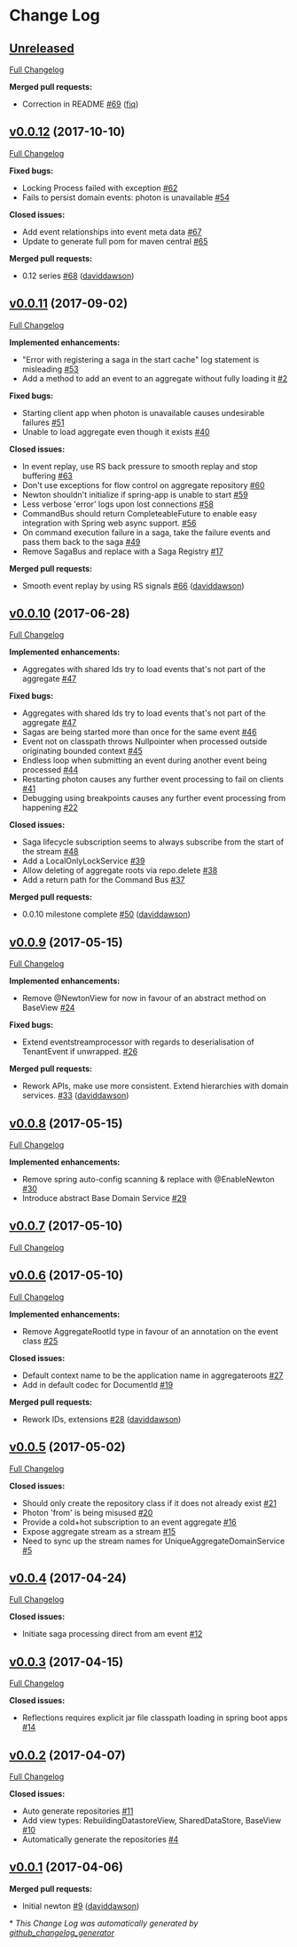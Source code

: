 # Change Log

## [Unreleased](https://github.com/muoncore/newton/tree/HEAD)

[Full Changelog](https://github.com/muoncore/newton/compare/v0.0.12...HEAD)

**Merged pull requests:**

- Correction in README [\#69](https://github.com/muoncore/newton/pull/69) ([fiq](https://github.com/fiq))

## [v0.0.12](https://github.com/muoncore/newton/tree/v0.0.12) (2017-10-10)
[Full Changelog](https://github.com/muoncore/newton/compare/v0.0.11...v0.0.12)

**Fixed bugs:**

- Locking Process failed with exception [\#62](https://github.com/muoncore/newton/issues/62)
- Fails to persist domain events: photon is unavailable [\#54](https://github.com/muoncore/newton/issues/54)

**Closed issues:**

- Add event relationships into event meta data [\#67](https://github.com/muoncore/newton/issues/67)
- Update to generate full pom for maven central [\#65](https://github.com/muoncore/newton/issues/65)

**Merged pull requests:**

- 0.12 series  [\#68](https://github.com/muoncore/newton/pull/68) ([daviddawson](https://github.com/daviddawson))

## [v0.0.11](https://github.com/muoncore/newton/tree/v0.0.11) (2017-09-02)
[Full Changelog](https://github.com/muoncore/newton/compare/v0.0.10...v0.0.11)

**Implemented enhancements:**

- "Error with registering a saga in the start cache" log statement is misleading [\#53](https://github.com/muoncore/newton/issues/53)
- Add a method to add an event to an aggregate without fully loading it [\#2](https://github.com/muoncore/newton/issues/2)

**Fixed bugs:**

- Starting client app when photon is unavailable causes undesirable failures [\#51](https://github.com/muoncore/newton/issues/51)
- Unable to load aggregate even though it exists [\#40](https://github.com/muoncore/newton/issues/40)

**Closed issues:**

- In event replay, use RS back pressure to smooth replay and stop buffering [\#63](https://github.com/muoncore/newton/issues/63)
- Don't use exceptions for flow control on aggregate repository [\#60](https://github.com/muoncore/newton/issues/60)
- Newton shouldn't initialize if spring-app is unable to start [\#59](https://github.com/muoncore/newton/issues/59)
- Less verbose 'error' logs upon lost connections [\#58](https://github.com/muoncore/newton/issues/58)
- CommandBus should return CompleteableFuture to enable easy integration with Spring web async support. [\#56](https://github.com/muoncore/newton/issues/56)
- On command execution failure in a saga, take the failure events and pass them back to the saga [\#49](https://github.com/muoncore/newton/issues/49)
- Remove SagaBus and replace with a Saga Registry [\#17](https://github.com/muoncore/newton/issues/17)

**Merged pull requests:**

- Smooth event replay by using RS signals [\#66](https://github.com/muoncore/newton/pull/66) ([daviddawson](https://github.com/daviddawson))

## [v0.0.10](https://github.com/muoncore/newton/tree/v0.0.10) (2017-06-28)
[Full Changelog](https://github.com/muoncore/newton/compare/v0.0.9...v0.0.10)

**Implemented enhancements:**

- Aggregates with shared Ids try to load events that's not part of the aggregate [\#47](https://github.com/muoncore/newton/issues/47)

**Fixed bugs:**

- Aggregates with shared Ids try to load events that's not part of the aggregate [\#47](https://github.com/muoncore/newton/issues/47)
- Sagas are being started more than once for the same event [\#46](https://github.com/muoncore/newton/issues/46)
- Event not on classpath throws Nullpointer when processed outside originating bounded context [\#45](https://github.com/muoncore/newton/issues/45)
- Endless loop when submitting an event during another event being processed [\#44](https://github.com/muoncore/newton/issues/44)
- Restarting photon causes any further event processing to fail on clients [\#41](https://github.com/muoncore/newton/issues/41)
- Debugging using breakpoints causes any further event processing from happening [\#22](https://github.com/muoncore/newton/issues/22)

**Closed issues:**

- Saga lifecycle subscription seems to always subscribe from the start of the stream [\#48](https://github.com/muoncore/newton/issues/48)
- Add a LocalOnlyLockService  [\#39](https://github.com/muoncore/newton/issues/39)
- Allow deleting of aggregate roots via repo.delete [\#38](https://github.com/muoncore/newton/issues/38)
- Add a return path for the Command Bus [\#37](https://github.com/muoncore/newton/issues/37)

**Merged pull requests:**

- 0.0.10 milestone complete [\#50](https://github.com/muoncore/newton/pull/50) ([daviddawson](https://github.com/daviddawson))

## [v0.0.9](https://github.com/muoncore/newton/tree/v0.0.9) (2017-05-15)
[Full Changelog](https://github.com/muoncore/newton/compare/v0.0.8...v0.0.9)

**Implemented enhancements:**

- Remove @NewtonView for now in favour of an abstract method on BaseView [\#24](https://github.com/muoncore/newton/issues/24)

**Fixed bugs:**

- Extend eventstreamprocessor with regards to deserialisation of TenantEvent if unwrapped.  [\#26](https://github.com/muoncore/newton/issues/26)

**Merged pull requests:**

- Rework APIs, make use more consistent. Extend hierarchies with domain services.  [\#33](https://github.com/muoncore/newton/pull/33) ([daviddawson](https://github.com/daviddawson))

## [v0.0.8](https://github.com/muoncore/newton/tree/v0.0.8) (2017-05-15)
[Full Changelog](https://github.com/muoncore/newton/compare/v0.0.7...v0.0.8)

**Implemented enhancements:**

- Remove spring auto-config scanning & replace with @EnableNewton [\#30](https://github.com/muoncore/newton/issues/30)
- Introduce abstract Base Domain Service [\#29](https://github.com/muoncore/newton/issues/29)

## [v0.0.7](https://github.com/muoncore/newton/tree/v0.0.7) (2017-05-10)
[Full Changelog](https://github.com/muoncore/newton/compare/v0.0.6...v0.0.7)

## [v0.0.6](https://github.com/muoncore/newton/tree/v0.0.6) (2017-05-10)
[Full Changelog](https://github.com/muoncore/newton/compare/v0.0.5...v0.0.6)

**Implemented enhancements:**

- Remove AggregateRootId type in favour of an annotation on the event class [\#25](https://github.com/muoncore/newton/issues/25)

**Closed issues:**

- Default context name to be the application name in aggregateroots [\#27](https://github.com/muoncore/newton/issues/27)
- Add in default codec for DocumentId [\#19](https://github.com/muoncore/newton/issues/19)

**Merged pull requests:**

- Rework IDs, extensions [\#28](https://github.com/muoncore/newton/pull/28) ([daviddawson](https://github.com/daviddawson))

## [v0.0.5](https://github.com/muoncore/newton/tree/v0.0.5) (2017-05-02)
[Full Changelog](https://github.com/muoncore/newton/compare/v0.0.4...v0.0.5)

**Closed issues:**

- Should only create the repository class if it does not already exist [\#21](https://github.com/muoncore/newton/issues/21)
- Photon 'from' is being misused [\#20](https://github.com/muoncore/newton/issues/20)
- Provide a cold+hot subscription to an event aggregate [\#16](https://github.com/muoncore/newton/issues/16)
- Expose aggregate stream as a stream [\#15](https://github.com/muoncore/newton/issues/15)
- Need to sync up the stream names for UniqueAggregateDomainService [\#5](https://github.com/muoncore/newton/issues/5)

## [v0.0.4](https://github.com/muoncore/newton/tree/v0.0.4) (2017-04-24)
[Full Changelog](https://github.com/muoncore/newton/compare/v0.0.3...v0.0.4)

**Closed issues:**

- Initiate saga processing direct from am event [\#12](https://github.com/muoncore/newton/issues/12)

## [v0.0.3](https://github.com/muoncore/newton/tree/v0.0.3) (2017-04-15)
[Full Changelog](https://github.com/muoncore/newton/compare/v0.0.2...v0.0.3)

**Closed issues:**

- Reflections requires explicit jar file classpath loading in spring boot apps [\#14](https://github.com/muoncore/newton/issues/14)

## [v0.0.2](https://github.com/muoncore/newton/tree/v0.0.2) (2017-04-07)
[Full Changelog](https://github.com/muoncore/newton/compare/v0.0.1...v0.0.2)

**Closed issues:**

- Auto generate repositories [\#11](https://github.com/muoncore/newton/issues/11)
- Add view types: RebuildingDatastoreView, SharedDataStore, BaseView [\#10](https://github.com/muoncore/newton/issues/10)
- Automatically generate the repositories [\#4](https://github.com/muoncore/newton/issues/4)

## [v0.0.1](https://github.com/muoncore/newton/tree/v0.0.1) (2017-04-06)
**Merged pull requests:**

- Initial newton [\#9](https://github.com/muoncore/newton/pull/9) ([daviddawson](https://github.com/daviddawson))



\* *This Change Log was automatically generated by [github_changelog_generator](https://github.com/skywinder/Github-Changelog-Generator)*